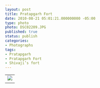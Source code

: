```yaml
---
layout: post
title: Pratapgarh Fort
date: 2010-08-21 05:01:21.000000000 -05:00
type: photo
photo: DSC02209.JPG
published: true
status: publish
categories:
- Photographs
tags:
- Pratapgarh
- Pratapgarh Fort
- Shivaji’s fort
---
```

<table style="width:auto;">
<tr>
<td><img src="{{ site.url }}/assets/images/DSC02209.JPG" /></td>
</tr>
<tr>
<td style="font-family:arial,sans-serif;font-size:11px;text-align:right;"></td>
</tr>
</table>
